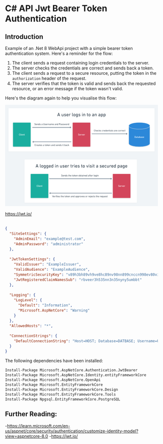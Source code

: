 # C# API Jwt Bearer Token Authentication

## Introduction

Example of an .Net 8 WebApi project with a simple bearer token authentication system. Here's a reminder for the flow:

1. The client sends a request containing login credentials to the server.
2. The server checks the credentials are correct and sends back a token.
3. The client sends a request to a secure resource, putting the token in the `authorization` header of the request.
4. The server verifies that the token is valid and sends back the requested resource, or an error message if the token wasn't valid.

Here's the diagram again to help you visualise this flow:

![](./assets/Auth_Flow.png)

https://jwt.io/

```json

{
  "SiteSettings": {
    "AdminEmail": "example@test.com",
    "AdminPassword": "administrator"
  },

  "JwtTokenSettings": {
    "ValidIssuer": "ExampleIssuer",
    "ValidAudience": "ExampleAudience",
    "SymmetricSecurityKey": "v89h3bh89vh9ve8hc89nv98nn899cnccn998ev80vi809jberh89b",
    "JwtRegisteredClaimNamesSub": "rbveer3h535nn3n35nyny5umbbt"
  },

  "Logging": {
    "LogLevel": {
      "Default": "Information",
      "Microsoft.AspNetCore": "Warning"
    }
  },
  "AllowedHosts": "*",

  "ConnectionStrings": {
    "DefaultConnectionString": "Host=HOST; Database=DATBASE; Username=USERNAME; Password=PASSWORD; "
  }
}

```

The following dependencies have been installed:

```
Install-Package Microsoft.AspNetCore.Authentication.JwtBearer
Install-Package Microsoft.AspNetCore.Identity.entityFrameworkCore
Install-Package Microsoft.AspNetCore.OpenApi
Install-Package Microsoft.EntityFrameworkCore
Install-Package Microsoft.EntityFrameworkCore.Design
Install-Package Microsoft.EntityFrameworkCore.Tools
Install-Package Npgsql.EntityFrameworkCore.PostgreSQL
```

## Further Reading:

-https://learn.microsoft.com/en-us/aspnet/core/security/authentication/customize-identity-model?view=aspnetcore-8.0
-https://jwt.io/
